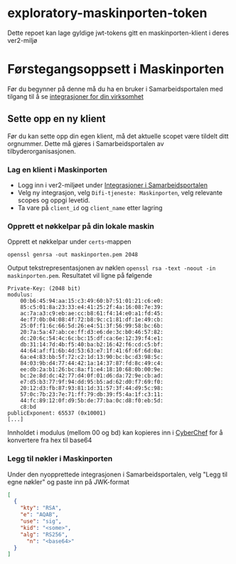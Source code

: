 # exploratory-maskinporten-token

Dette repoet kan lage gyldige jwt-tokens gitt en maskinporten-klient i deres ver2-miljø

# Førstegangsoppsett i Maskinporten

Før du begynner på denne må du ha en bruker i Samarbeidsportalen med tilgang til å
se [integrasjoner for din virksomhet](https://selvbetjening-samarbeid-ver2.difi.no/integrations)

## Sette opp en ny klient

Før du kan sette opp din egen klient, må det aktuelle scopet være tildelt ditt orgnummer. Dette må gjøres i
Samarbeidsportalen av tilbyderorganisasjonen.

### Lag en klient i Maskinporten

* Logg inn i ver2-miljøet
  under [Integrasjoner i Samarbeidsportalen](https://selvbetjening-samarbeid-ver2.difi.no/integrations)
* Velg ny integrasjon, velg `Difi-tjeneste: Maskinporten`, velg relevante scopes og oppgi levetid.
* Ta vare på `client_id` og `client_name` etter lagring

### Opprett et nøkkelpar på din lokale maskin

Opprett et nøkkelpar under `certs`-mappen

```
openssl genrsa -out maskinporten.pem 2048
```

Output tekstrepresentasjonen av nøklen `openssl rsa -text -noout -in maskinporten.pem`. Resultatet vil ligne på følgende

```
Private-Key: (2048 bit)
modulus:
    00:b6:45:94:aa:15:c3:49:60:b7:51:01:21:c6:e0:
    85:c5:01:8a:23:33:e4:41:25:2f:4a:16:08:7e:39:
    ac:7a:a3:c9:eb:ae:cc:b8:61:f4:14:e0:a1:fd:45:
    4e:f7:0b:04:08:4f:72:b8:9c:c1:81:df:1e:49:cb:
    25:0f:f1:6c:66:5d:26:e4:51:3f:56:99:58:bc:6b:
    20:7a:5a:47:ab:ce:ff:d3:e6:de:3c:b0:46:57:82:
    dc:20:6c:54:4c:6c:bc:15:df:ca:6e:12:39:f4:e1:
    db:31:14:7d:4b:f5:40:ba:b2:16:42:f6:cd:c5:bf:
    44:64:af:f1:6b:4d:53:63:e7:1f:41:6f:6f:6d:0a:
    6a:e4:83:bb:5f:72:c2:1d:13:90:bc:bc:d3:98:5c:
    84:03:9b:d4:77:44:42:1a:14:37:87:fd:8c:49:c4:
    ee:db:2a:b1:26:bc:8a:f1:e4:18:10:68:0b:00:9e:
    bc:2e:8d:dc:42:77:d4:0f:01:d6:da:72:9e:cb:ad:
    e7:d5:b3:77:9f:94:dd:95:b5:ad:62:d0:f7:69:f0:
    20:12:d3:fb:87:93:81:1d:31:57:3f:44:d9:5c:98:
    57:0c:7b:23:7e:71:ff:79:db:39:f5:4a:1f:c3:11:
    44:fc:89:12:0f:d9:5b:de:77:ba:0c:d8:f0:eb:5d:
    c8:bd
publicExponent: 65537 (0x10001)
[...]
```

Innholdet i modulus (mellom 00 og bd) kan kopieres inn
i  [CyberChef](https://gchq.github.io/CyberChef/#recipe=From_Hex('Auto')To_Base64('A-Za-z0-9%2B/%3D'))
for å konvertere fra hex til base64

### Legg til nøkler i Maskinporten

Under den nyopprettede integrasjonen i Samarbeidsportalen, velg "Legg til egne nøkler" og paste inn på JWK-format

```json
[
  {
    "kty": "RSA",
    "e": "AQAB",
    "use": "sig",
    "kid": "<some>",
    "alg": "RS256",
      "n": "<base64>"
  }
]


```
